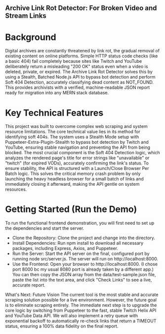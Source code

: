 ## Archive Link Rot Detector: For Broken Video and Stream Links

# Background
Digital archives are constantly threatened by link rot, the gradual removal of existing content on online platforms. Simple HTTP status code checks (like a basic 404) fail completely because sites like Twitch and YouTube deliberately return a misleading "200 OK" status even when a video is deleted, private, or expired. The Archive Link Rot Detector solves this by using a Stealth, Batched Node.js API to bypass bot detection and perform Soft 404 Detection, accurately classifying dead content as NOT_FOUND. This provides archivists with a verified, machine-readable JSON report ready for migration into any MERN stack database.

# Key Technical Features
This project was built to overcome complex web scraping and system resource limitations. The core technical value lies in its method for identifying soft 404s. The system uses a Stealth Mode setup with Puppeteer-Extra-Plugin-Stealth to bypass bot detection by Twitch and YouTube, ensuring stable navigation and preventing the API from being blocked. The most crucial component is the Soft 404 Detection logic, which analyzes the rendered page's title for error strings like "unavailable" or "twitch" (for expired VODs), accurately confirming the link's status. To ensure stability, the API is structured with a Launch/Close Browser Per Batch logic. This solves the critical memory crash problem by only launching the heavy headless browser for a small batch of links and immediately closing it afterward, making the API gentle on system resources.

# Getting Started (Run the Demo)
To run the functional frontend demonstration, you will first need to set up the dependencies and start the server.
 
- Clone the Repository: Clone the project and change into the directory.
- Install Dependencies: Run npm install to download all necessary packages, including Express, Axios, and Puppeteer.
- Run the Server: Start the API server on the final, configured port by running node src/server.js. The server will run on http://localhost:8000.
- Use the Frontend: Open your browser to http://localhost:8000. (I chose port 8000 bc my usual 8080 port is already taken by a different app.) You can then copy the JSON array from the data/test-sample.json file, paste the list into the text area, and click "Check Links" to see a live, accurate report.

What's Next: Future Vision
The current tool is the most stable and accurate scraping solution possible for a live environment. However, the future goal is to eliminate scraping entirely. The immediate next step is to upgrade the core logic by switching from Puppeteer to the fast, stable Twitch Helix API and YouTube Data API. We will also implement a retry queue with exponential backoff to automatically re-check links that return a TIMEOUT status, ensuring a 100% data fidelity on the final report.
